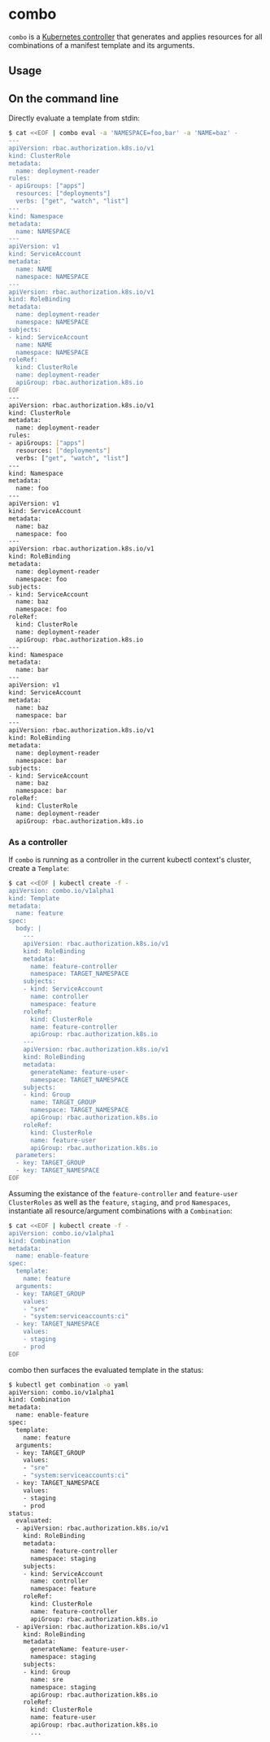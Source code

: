 # combo

`combo` is a [Kubernetes controller](https://kubernetes.io/docs/concepts/architecture/controller/) that generates and applies resources for all combinations of a manifest template and its arguments.

## Usage

## On the command line

Directly evaluate a template from stdin:

```sh
$ cat <<EOF | combo eval -a 'NAMESPACE=foo,bar' -a 'NAME=baz' -
---
apiVersion: rbac.authorization.k8s.io/v1
kind: ClusterRole
metadata:
  name: deployment-reader
rules:
- apiGroups: ["apps"]
  resources: ["deployments"]
  verbs: ["get", "watch", "list"]
---
kind: Namespace
metadata:
  name: NAMESPACE
---
apiVersion: v1
kind: ServiceAccount
metadata:
  name: NAME
  namespace: NAMESPACE
---
apiVersion: rbac.authorization.k8s.io/v1
kind: RoleBinding
metadata:
  name: deployment-reader
  namespace: NAMESPACE
subjects:
- kind: ServiceAccount
  name: NAME
  namespace: NAMESPACE
roleRef:
  kind: ClusterRole
  name: deployment-reader
  apiGroup: rbac.authorization.k8s.io
EOF
---
apiVersion: rbac.authorization.k8s.io/v1
kind: ClusterRole
metadata:
  name: deployment-reader
rules:
- apiGroups: ["apps"]
  resources: ["deployments"]
  verbs: ["get", "watch", "list"]
---
kind: Namespace
metadata:
  name: foo
---
apiVersion: v1
kind: ServiceAccount
metadata:
  name: baz
  namespace: foo
---
apiVersion: rbac.authorization.k8s.io/v1
kind: RoleBinding
metadata:
  name: deployment-reader
  namespace: foo
subjects:
- kind: ServiceAccount
  name: baz
  namespace: foo
roleRef:
  kind: ClusterRole
  name: deployment-reader
  apiGroup: rbac.authorization.k8s.io
---
kind: Namespace
metadata:
  name: bar
---
apiVersion: v1
kind: ServiceAccount
metadata:
  name: baz
  namespace: bar
---
apiVersion: rbac.authorization.k8s.io/v1
kind: RoleBinding
metadata:
  name: deployment-reader
  namespace: bar
subjects:
- kind: ServiceAccount
  name: baz
  namespace: bar
roleRef:
  kind: ClusterRole
  name: deployment-reader
  apiGroup: rbac.authorization.k8s.io
```

### As a controller

If `combo` is running as a controller in the current kubectl context's cluster, create a `Template`:

```sh
$ cat <<EOF | kubectl create -f -
apiVersion: combo.io/v1alpha1
kind: Template
metadata:
  name: feature
spec:
  body: |
    ---
    apiVersion: rbac.authorization.k8s.io/v1
    kind: RoleBinding
    metadata:
      name: feature-controller
      namespace: TARGET_NAMESPACE
    subjects:
    - kind: ServiceAccount
      name: controller
      namespace: feature
    roleRef:
      kind: ClusterRole
      name: feature-controller
      apiGroup: rbac.authorization.k8s.io
    ---
    apiVersion: rbac.authorization.k8s.io/v1
    kind: RoleBinding
    metadata:
      generateName: feature-user-
      namespace: TARGET_NAMESPACE
    subjects:
    - kind: Group
      name: TARGET_GROUP
      namespace: TARGET_NAMESPACE
      apiGroup: rbac.authorization.k8s.io
    roleRef:
      kind: ClusterRole
      name: feature-user
      apiGroup: rbac.authorization.k8s.io
  parameters:
  - key: TARGET_GROUP
  - key: TARGET_NAMESPACE
EOF
```

Assuming the existance of the `feature-controller` and `feature-user` `ClusterRoles` as well as the `feature`, `staging`, and `prod` `Namespaces`, instantiate all resource/argument combinations with a `Combination`:

```sh
$ cat <<EOF | kubectl create -f -
apiVersion: combo.io/v1alpha1
kind: Combination
metadata:
  name: enable-feature
spec:
  template:
    name: feature
  arguments:
  - key: TARGET_GROUP
    values:
    - "sre"
    - "system:serviceaccounts:ci"
  - key: TARGET_NAMESPACE
    values:
    - staging
    - prod
EOF
```

combo then surfaces the evaluated template in the status:

```sh
$ kubectl get combination -o yaml
apiVersion: combo.io/v1alpha1
kind: Combination
metadata:
  name: enable-feature
spec:
  template:
    name: feature
  arguments:
  - key: TARGET_GROUP
    values:
    - "sre"
    - "system:serviceaccounts:ci"
  - key: TARGET_NAMESPACE
    values:
    - staging
    - prod
status:
  evaluated:
  - apiVersion: rbac.authorization.k8s.io/v1
    kind: RoleBinding
    metadata:
      name: feature-controller
      namespace: staging
    subjects:
    - kind: ServiceAccount
      name: controller
      namespace: feature
    roleRef:
      kind: ClusterRole
      name: feature-controller
      apiGroup: rbac.authorization.k8s.io
  - apiVersion: rbac.authorization.k8s.io/v1
    kind: RoleBinding
    metadata:
      generateName: feature-user-
      namespace: staging
    subjects:
    - kind: Group
      name: sre
      namespace: staging
      apiGroup: rbac.authorization.k8s.io
    roleRef:
      kind: ClusterRole
      name: feature-user
      apiGroup: rbac.authorization.k8s.io
      ...
```
